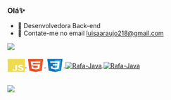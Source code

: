### Olá✨


- 🔭 Desenvolvedora Back-end
- 📲 Contate-me no email luisaaraujo218@gmail.com
 <div align="left">
  <a href="https://github.com/luisalcsa">
  <img height="180em" src="https://github-readme-stats.vercel.app/api/top-langs/?username=luisalcsa&layout=compact&langs_count=7&theme=dracula"/>
</div>


  <div style="display: inline_block"><br>
  <img align="center" alt="Rafa-Js" height="30" width="40" src="https://raw.githubusercontent.com/devicons/devicon/master/icons/javascript/javascript-plain.svg">
  <img align="center" alt="Rafa-HTML" height="30" width="40" src="https://raw.githubusercontent.com/devicons/devicon/master/icons/html5/html5-original.svg">
  <img align="center" alt="Rafa-CSS" height="30" width="40" src="https://raw.githubusercontent.com/devicons/devicon/master/icons/css3/css3-original.svg">
  <img align="center" alt="Rafa-Java" height="45" width="50" src="https://cdn.jsdelivr.net/gh/devicons/devicon/icons/java/java-original-wordmark.svg"/> 
  <img align="center" alt="Rafa-Java" height="40" width="50" src="https://cdn.jsdelivr.net/gh/devicons/devicon/icons/mysql/mysql-original-wordmark.svg"/>
          
  <br>
</div>
  
  ##
  
<div>
    <a href="https://www.linkedin.com/in/lu%C3%ADsa-ara%C3%BAjo-1ba351182" target="_blank"><img src="https://img.shields.io/badge/-LinkedIn-%230077B5?style=for-the-badge&logo=linkedin&logoluisaaraujo218@gmail.com">
  </div>


